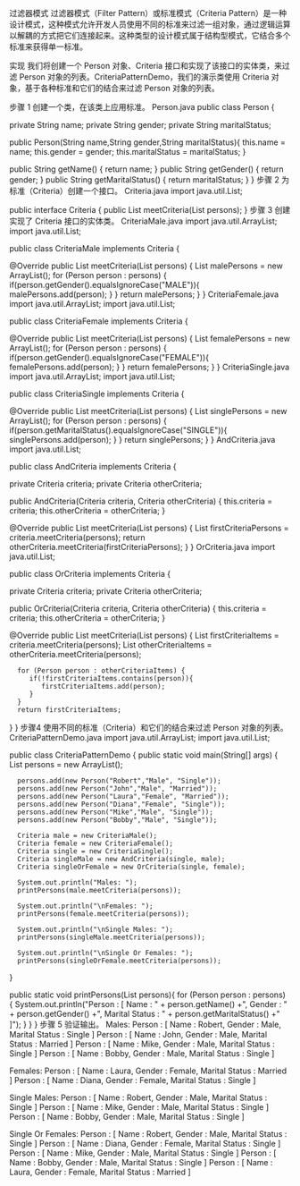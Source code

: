 过滤器模式
过滤器模式（Filter Pattern）或标准模式（Criteria Pattern）是一种设计模式，这种模式允许开发人员使用不同的标准来过滤一组对象，通过逻辑运算以解耦的方式把它们连接起来。这种类型的设计模式属于结构型模式，它结合多个标准来获得单一标准。

实现
我们将创建一个 Person 对象、Criteria 接口和实现了该接口的实体类，来过滤 Person 对象的列表。CriteriaPatternDemo，我们的演示类使用 Criteria 对象，基于各种标准和它们的结合来过滤 Person 对象的列表。

步骤 1
创建一个类，在该类上应用标准。
Person.java
public class Person {

   private String name;
   private String gender;
   private String maritalStatus;

   public Person(String name,String gender,String maritalStatus){
      this.name = name;
      this.gender = gender;
      this.maritalStatus = maritalStatus;
   }

   public String getName() {
      return name;
   }
   public String getGender() {
      return gender;
   }
   public String getMaritalStatus() {
      return maritalStatus;
   }
}
步骤 2
为标准（Criteria）创建一个接口。
Criteria.java
import java.util.List;

public interface Criteria {
   public List<Person> meetCriteria(List<Person> persons);
}
步骤 3
创建实现了 Criteria 接口的实体类。
CriteriaMale.java
import java.util.ArrayList;
import java.util.List;

public class CriteriaMale implements Criteria {

   @Override
   public List<Person> meetCriteria(List<Person> persons) {
      List<Person> malePersons = new ArrayList<Person>();
      for (Person person : persons) {
         if(person.getGender().equalsIgnoreCase("MALE")){
            malePersons.add(person);
         }
      }
      return malePersons;
   }
}
CriteriaFemale.java
import java.util.ArrayList;
import java.util.List;

public class CriteriaFemale implements Criteria {

   @Override
   public List<Person> meetCriteria(List<Person> persons) {
      List<Person> femalePersons = new ArrayList<Person>();
      for (Person person : persons) {
         if(person.getGender().equalsIgnoreCase("FEMALE")){
            femalePersons.add(person);
         }
      }
      return femalePersons;
   }
}
CriteriaSingle.java
import java.util.ArrayList;
import java.util.List;

public class CriteriaSingle implements Criteria {

   @Override
   public List<Person> meetCriteria(List<Person> persons) {
      List<Person> singlePersons = new ArrayList<Person>();
      for (Person person : persons) {
         if(person.getMaritalStatus().equalsIgnoreCase("SINGLE")){
            singlePersons.add(person);
         }
      }
      return singlePersons;
   }
}
AndCriteria.java
import java.util.List;

public class AndCriteria implements Criteria {

   private Criteria criteria;
   private Criteria otherCriteria;

   public AndCriteria(Criteria criteria, Criteria otherCriteria) {
      this.criteria = criteria;
      this.otherCriteria = otherCriteria;
   }

   @Override
   public List<Person> meetCriteria(List<Person> persons) {
      List<Person> firstCriteriaPersons = criteria.meetCriteria(persons);
      return otherCriteria.meetCriteria(firstCriteriaPersons);
   }
}
OrCriteria.java
import java.util.List;

public class OrCriteria implements Criteria {

   private Criteria criteria;
   private Criteria otherCriteria;

   public OrCriteria(Criteria criteria, Criteria otherCriteria) {
      this.criteria = criteria;
      this.otherCriteria = otherCriteria;
   }

   @Override
   public List<Person> meetCriteria(List<Person> persons) {
      List<Person> firstCriteriaItems = criteria.meetCriteria(persons);
      List<Person> otherCriteriaItems = otherCriteria.meetCriteria(persons);

      for (Person person : otherCriteriaItems) {
         if(!firstCriteriaItems.contains(person)){
	        firstCriteriaItems.add(person);
         }
      }
      return firstCriteriaItems;
   }
}
步骤4
使用不同的标准（Criteria）和它们的结合来过滤 Person 对象的列表。
CriteriaPatternDemo.java
import java.util.ArrayList;
import java.util.List;

public class CriteriaPatternDemo {
   public static void main(String[] args) {
      List<Person> persons = new ArrayList<Person>();

      persons.add(new Person("Robert","Male", "Single"));
      persons.add(new Person("John","Male", "Married"));
      persons.add(new Person("Laura","Female", "Married"));
      persons.add(new Person("Diana","Female", "Single"));
      persons.add(new Person("Mike","Male", "Single"));
      persons.add(new Person("Bobby","Male", "Single"));

      Criteria male = new CriteriaMale();
      Criteria female = new CriteriaFemale();
      Criteria single = new CriteriaSingle();
      Criteria singleMale = new AndCriteria(single, male);
      Criteria singleOrFemale = new OrCriteria(single, female);

      System.out.println("Males: ");
      printPersons(male.meetCriteria(persons));

      System.out.println("\nFemales: ");
      printPersons(female.meetCriteria(persons));

      System.out.println("\nSingle Males: ");
      printPersons(singleMale.meetCriteria(persons));

      System.out.println("\nSingle Or Females: ");
      printPersons(singleOrFemale.meetCriteria(persons));
   }

   public static void printPersons(List<Person> persons){
      for (Person person : persons) {
         System.out.println("Person : [ Name : " + person.getName()
            +", Gender : " + person.getGender()
            +", Marital Status : " + person.getMaritalStatus()
            +" ]");
      }
   }
}
步骤 5
验证输出。
Males:
Person : [ Name : Robert, Gender : Male, Marital Status : Single ]
Person : [ Name : John, Gender : Male, Marital Status : Married ]
Person : [ Name : Mike, Gender : Male, Marital Status : Single ]
Person : [ Name : Bobby, Gender : Male, Marital Status : Single ]

Females:
Person : [ Name : Laura, Gender : Female, Marital Status : Married ]
Person : [ Name : Diana, Gender : Female, Marital Status : Single ]

Single Males:
Person : [ Name : Robert, Gender : Male, Marital Status : Single ]
Person : [ Name : Mike, Gender : Male, Marital Status : Single ]
Person : [ Name : Bobby, Gender : Male, Marital Status : Single ]

Single Or Females:
Person : [ Name : Robert, Gender : Male, Marital Status : Single ]
Person : [ Name : Diana, Gender : Female, Marital Status : Single ]
Person : [ Name : Mike, Gender : Male, Marital Status : Single ]
Person : [ Name : Bobby, Gender : Male, Marital Status : Single ]
Person : [ Name : Laura, Gender : Female, Marital Status : Married ]